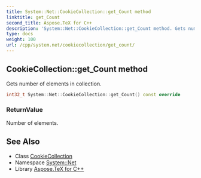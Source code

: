 ```yaml
---
title: System::Net::CookieCollection::get_Count method
linktitle: get_Count
second_title: Aspose.TeX for C++
description: 'System::Net::CookieCollection::get_Count method. Gets number of elements in collection in C++.'
type: docs
weight: 100
url: /cpp/system.net/cookiecollection/get_count/
---
```

## CookieCollection::get_Count method


Gets number of elements in collection.

```cpp
int32_t System::Net::CookieCollection::get_Count() const override
```


### ReturnValue

Number of elements.

## See Also

* Class [CookieCollection](../)
* Namespace [System::Net](../../)
* Library [Aspose.TeX for C++](../../../)

